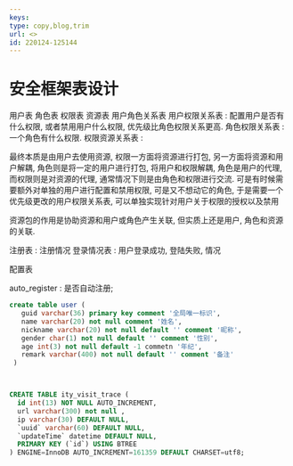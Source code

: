 ```yaml
---
keys: 
type: copy,blog,trim
url: <>
id: 220124-125144
---
```


# 安全框架表设计

用户表
角色表
权限表
资源表
用户角色关系表
用户权限关系表 : 配置用户是否有什么权限, 或者禁用用户什么权限, 优先级比角色权限关系更高.
角色权限关系表 : 一个角色有什么权限.
权限资源关系表 :

最终本质是由用户去使用资源, 权限一方面将资源进行打包, 另一方面将资源和用户解耦, 角色则是将一定的用户进行打包, 将用户和权限解耦, 角色是用户的代理, 而权限则是对资源的代理, 通常情况下则是由角色和权限进行交流.
可是有时候需要额外对单独的用户进行配置和禁用权限, 可是又不想动它的角色, 于是需要一个优先级更改的用户权限关系表, 可以单独实现针对用户关于权限的授权以及禁用



资源包的作用是协助资源和用户或角色产生关联, 但实质上还是用户, 角色和资源的关联.


注册表 : 注册情况
登录情况表 : 用户登录成功, 登陆失败, 情况


配置表

auto_register : 是否自动注册;


```sql
create table user (
   guid varchar(36) primary key comment '全局唯一标识',
   name varchar(20) not null comment '姓名',
   nickname varchar(20) not null default '' comment '昵称',
   gender char(1) not null default '' comment '性别',
   age int(3) not null default -1 commetn '年纪',
   remark varchar(400) not null default '' comment '备注'
 )



CREATE TABLE ity_visit_trace (
  id int(13) NOT NULL AUTO_INCREMENT,
  url varchar(300) not null ,
  ip varchar(30) DEFAULT NULL,
  `uuid` varchar(60) DEFAULT NULL,
  `updateTime` datetime DEFAULT NULL,
  PRIMARY KEY (`id`) USING BTREE
) ENGINE=InnoDB AUTO_INCREMENT=161359 DEFAULT CHARSET=utf8;



```



